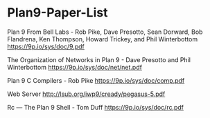 # Plan9-Paper-List

Plan 9 From Bell Labs - Rob Pike, Dave Presotto, Sean Dorward, Bob Flandrena, Ken Thompson, Howard Trickey, and Phil Winterbottom
https://9p.io/sys/doc/9.pdf

The Organization of Networks in Plan 9 - Dave Presotto and Phil Winterbottom
https://9p.io/sys/doc/net/net.pdf

Plan 9 C Compilers - Rob Pike
https://9p.io/sys/doc/comp.pdf

Web Server 
http://lsub.org/iwp9/cready/pegasus-5.pdf

Rc — The Plan 9 Shell - Tom Duff
https://9p.io/sys/doc/rc.pdf
